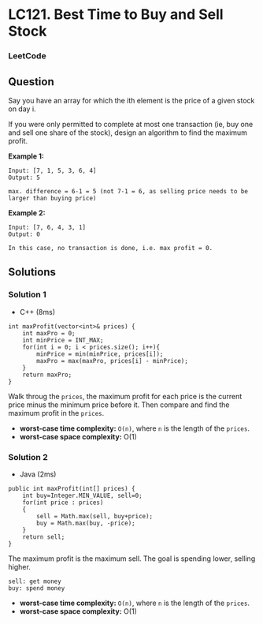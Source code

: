 # LC121. Best Time to Buy and Sell Stock

### LeetCode

## Question

Say you have an array for which the ith element is the price of a given stock on day i.

If you were only permitted to complete at most one transaction (ie, buy one and sell one share of the stock), design an algorithm to find the maximum profit.

**Example 1:**
```
Input: [7, 1, 5, 3, 6, 4]
Output: 5

max. difference = 6-1 = 5 (not 7-1 = 6, as selling price needs to be larger than buying price)
```

**Example 2:**
```
Input: [7, 6, 4, 3, 1]
Output: 0

In this case, no transaction is done, i.e. max profit = 0.
```

## Solutions

### Solution 1

* C++  (8ms)
```
int maxProfit(vector<int>& prices) {
    int maxPro = 0;
    int minPrice = INT_MAX;
    for(int i = 0; i < prices.size(); i++){
        minPrice = min(minPrice, prices[i]);
        maxPro = max(maxPro, prices[i] - minPrice);
    }
    return maxPro;
}
```

Walk throug the `prices`, the maximum profit for each price is the current price minus the minimum price before it. Then compare and find the maximum profit in the `prices`.

* **worst-case time complexity:** `O(n)`, where `n` is the length of the `prices`.
* **worst-case space complexity:** O(1)

### Solution 2

* Java (2ms)
```
public int maxProfit(int[] prices) {
    int buy=Integer.MIN_VALUE, sell=0;
    for(int price : prices)
    {
        sell = Math.max(sell, buy+price);
        buy = Math.max(buy, -price);
    }
    return sell;
}
```

The maximum profit is the maximum sell. The goal is spending lower, selling higher.
```
sell: get money
buy: spend money
```

* **worst-case time complexity:** `O(n)`, where `n` is the length of the `prices`.
* **worst-case space complexity:** O(1)
